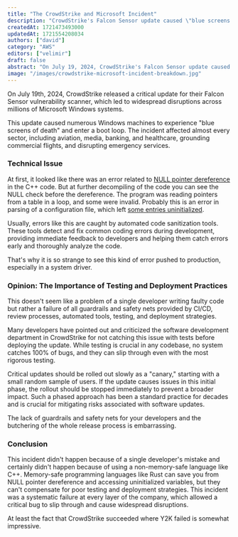 ```yaml
---
title: "The CrowdStrike and Microsoft Incident"
description: "CrowdStrike's Falcon Sensor update caused \"blue screens of death\" on millions of Windows systems."
createdAt: 1721473493000
updatedAt: 1721554208034
authors: ["david"]
category: "AWS"
editors: ["velimir"]
draft: false
abstract: "On July 19, 2024, CrowdStrike's Falcon Sensor update caused widespread disruptions on millions of Windows systems, leading to \"blue screens of death\" and boot loops. The issue, an erorr in the C++ code of a system driver, impacted aviation, media, banking, and healthcare sectors, grounding flights and disrupting emergency services. This incident highlights a failure in CrowdStrike's development and deployment processes, as such errors should be caught by automated code sanitization tools. It underscores the importance of rigorous testing, CI/CD practices, and phased rollouts to prevent widespread disruptions in critical systems. Robust testing and deployment strategies are essential, even with memory-safe programming languages."
image: "/images/crowdstrike-microsoft-incident-breakdown.jpg"
---
```


On July 19th, 2024, CrowdStrike released a critical update for their Falcon Sensor vulnerability scanner, which led to widespread disruptions across millions of Microsoft Windows systems.

This update caused numerous Windows machines to experience "blue screens of death" and enter a boot loop. The incident affected almost every sector, including aviation, media, banking, and healthcare, grounding commercial flights, and disrupting emergency services.

### Technical Issue

At first, it looked like there was an error related to [NULL pointer dereference](https://cwe.mitre.org/data/definitions/476.html) in the C++ code. But at further decompiling of the code you can see the NULL check before the dereference. The program was reading pointers from a table in a loop, and some were invalid. Probably this is an error in parsing of a configuration file, which left [some entries uninitialized](https://cwe.mitre.org/data/definitions/824.html).

Usually, errors like this are caught by automated code sanitization tools. These tools detect and fix common coding errors during development, providing immediate feedback to developers and helping them catch errors early and thoroughly analyze the code.

That's why it is so strange to see this kind of error pushed to production, especially in a system driver.

### Opinion: The Importance of Testing and Deployment Practices

This doesn't seem like a problem of a single developer writing faulty code but rather a failure of all guardrails and safety nets provided by CI/CD, review processes, automated tools, testing, and deployment strategies.

Many developers have pointed out and criticized the software development department in CrowdStrike for not catching this issue with tests before deploying the update. While testing is crucial in any codebase, no system catches 100% of bugs, and they can slip through even with the most rigorous testing.

Critical updates should be rolled out slowly as a "canary," starting with a small random sample of users. If the update causes issues in this initial phase, the rollout should be stopped immediately to prevent a broader impact. Such a phased approach has been a standard practice for decades and is crucial for mitigating risks associated with software updates.

The lack of guardrails and safety nets for your developers and the butchering of the whole release process is embarrassing.

### Conclusion

This incident didn't happen because of a single developer's mistake and certainly didn't happen because of using a non-memory-safe language like C++. Memory-safe programming languages like Rust can save you from NULL pointer dereference and accessing uninitialized variables, but they can't compensate for poor testing and deployment strategies. This incident was a systematic failure at every layer of the company, which allowed a critical bug to slip through and cause widespread disruptions.

At least the fact that CrowdStrike succeeded where Y2K failed is somewhat impressive.
